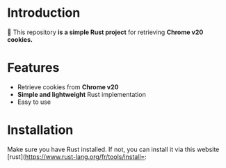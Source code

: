 # Introduction
🚀 This repository **is a simple Rust project** for retrieving **Chrome v20 cookies.**

# Features
- Retrieve cookies from **Chrome v20**
- **Simple and lightweight** Rust implementation
- Easy to use

# Installation
Make sure you have Rust installed. If not, you can install it via this website [rust](https://www.rust-lang.org/fr/tools/install=:


